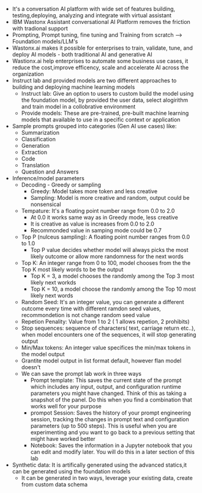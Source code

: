 - It's a conversation AI platform with wide set of features building, testing,deploying, analyzing and integrate with virtual assistant
- IBM Wastonx Assistant conversational AI Platform removes the friction with tradional support
- Prompting, Prompt tuning, fine tuning and Training from scratch --> Foundation models/LLM's
- Wastonx.ai makes it possible for enterprises to train, validate, tune, and deploy AI models - both traditional AI and generative AI
- Wastionx.ai help enterprises to automate some business use cases, it reduce the cost,improve efficency, scale and accelerate AI across the organization
- Instruct lab and provided models are two different approaches to building and deploying machine learning models
    - Instruct lab: Give an option to users to custom build the model using the foundation model, by provided the user data, select alogirithm and train model in a collobrative environment
    - Provide models: These are pre-trained, pre-built machine learning models that available to use in a specific context or application
- Sample prompts grouped into categories (Gen AI use cases) like:
    - Summarization
    - Classification
    - Generation
    - Extraction
    - Code
    - Translation
    - Question and Answers
- Inference/model parameters 
    - Decoding - Greedy or sampling
      - Greedy: Model takes more token and less creative 
      - Sampling: Model is more creative and random, output could be nonsensical 
   - Tempature: It's a floating point number range from 0.0 to 2.0
     - At 0.0 it works same way as in Greedy mode, less creative
     - It is creative as value is increases from 0.0 to 2.0
     - Recommonded value in samping mode could be 0.7
   - Top P (nulceus sampling): A floating point number ranges from 0.0 to 1.0
     - Top P value decides whether model will always picks the most likely outcome or allow more randomness for the next words 
   - Top K: An integer range from 0 to 100, model chooses from the the Top K most likely words to be the output
     - Top K = 3, a model chooses the randomly among the Top 3 most likely next workds
     - Top K = 10, a model choose the randomly among the Top 10 most likely next words
   - Random Seed: It's an integer value, you can generate a different outcome every time with different ramdon seed values, recommondetion is not change random seed value
   - Repetion Penality: Value from 1 to 2 ( 1 allows repetion, 2 prohibits)
   - Stop sequences: sequence of characters( text, carriage return etc..), when model encounters one of the sequences, it will stop generating output
   - Min/Max tokens: An integer value specifices the min/max tokens in the model output   
   - Grantite model output in list format default, however flan model doesn't
   - We can save the prompt lab work in three ways 
     - Prompt template: This saves the current state of the prompt which 
includes any input, output, and configuration runtime parameters you might
have changed. Think of this as taking a snapshot of the panel. Do this when 
you find a combination that works well for your purpose
     - prompot Session: Saves the history of your prompt engineering session, 
tracking the changes in prompt text and configuration parameters (up to 
500 steps). This is useful when you are experimenting and you want to go
back to a previous setting that might have worked better
      - Notebook: Saves the information in a Jupyter notebook that you can 
edit and modify later. You will do this in a later section of this lab
- Synthetic data: It is artifically generated using the advanced statics,it can be generated using the foundation models
  - It can be generated in two ways, leverage your existing data, create from custom data schema
       